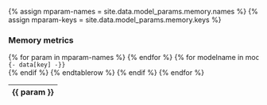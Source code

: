 
{% assign mparam-names = site.data.model_params.memory.names %}
{% assign mparam-keys = site.data.model_params.memory.keys %}

<div markdown="1" id="memory-table">

### Memory metrics

<div style="display: block; overflow-x: auto; white-space: nowrap;">
<table>
<thead>
  <tr class="header">
  {% for param in mparam-names %}
   <th> {{ param }} </th>
  {% endfor %}
  </tr>
</thead>
<tbody>
{% for modelname in modelnames %}
  {% assign data = site.data.models[modelname] %}
    {% if data.name %}
    {% tablerow key in mparam-keys %}
      {%- if data[key] contains " " -%}
          {{- data[key] -}}
      {% else %}
         <code>{{- data[key] -}}</code>
      {% endif %}
    {% endtablerow %}
    {% endif %}
{% endfor %}
</tbody>
</table>
</div>

</div>
